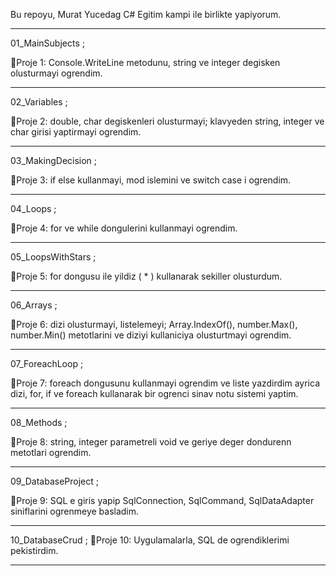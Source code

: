 Bu repoyu, Murat Yucedag C# Egitim kampi ile birlikte yapiyorum.


----------------------------------------------------------------------------------------------------------------------------------------------------------------

01_MainSubjects ; 

📍Proje 1: Console.WriteLine metodunu, string ve integer degisken olusturmayi ogrendim.

----------------------------------------------------------------------------------------------------------------------------------------------------------------

02_Variables ;

📍Proje 2: double, char degiskenleri olusturmayi; klavyeden string, integer ve char girisi yaptirmayi ogrendim.

----------------------------------------------------------------------------------------------------------------------------------------------------------------

03_MakingDecision ;

📍Proje 3: if else kullanmayi, mod islemini ve switch case i ogrendim.

----------------------------------------------------------------------------------------------------------------------------------------------------------------

04_Loops ;

📍Proje 4: for ve while dongulerini kullanmayi ogrendim.

----------------------------------------------------------------------------------------------------------------------------------------------------------------

05_LoopsWithStars ;

📍Proje 5: for dongusu ile yildiz ( * ) kullanarak sekiller olusturdum.

----------------------------------------------------------------------------------------------------------------------------------------------------------------

06_Arrays ;

📍Proje 6: dizi olusturmayi, listelemeyi; Array.IndexOf(), number.Max(), number.Min() metotlarini ve diziyi kullaniciya olusturtmayi ogrendim.

----------------------------------------------------------------------------------------------------------------------------------------------------------------

07_ForeachLoop ;

📍Proje 7: foreach dongusunu kullanmayi ogrendim ve liste yazdirdim ayrica dizi, for, if ve foreach kullanarak bir ogrenci sinav notu sistemi yaptim.

----------------------------------------------------------------------------------------------------------------------------------------------------------------

08_Methods ;

📍Proje 8: string, integer parametreli void ve geriye deger dondurenn metotlari ogrendim.

----------------------------------------------------------------------------------------------------------------------------------------------------------------

09_DatabaseProject ;

📍Proje 9: SQL e giris yapip SqlConnection, SqlCommand, SqlDataAdapter siniflarini ogrenmeye basladim.

----------------------------------------------------------------------------------------------------------------------------------------------------------------

10_DatabaseCrud ;
📍Proje 10: Uygulamalarla, SQL de ogrendiklerimi pekistirdim.

----------------------------------------------------------------------------------------------------------------------------------------------------------------
